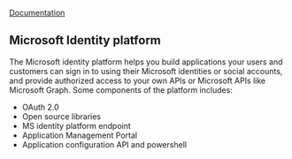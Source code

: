 [Documentation](https://learn.microsoft.com/en-us/training/paths/az-204-implement-authentication-authorization/)

## Microsoft Identity platform

The Microsoft identity platform helps you build applications your users and customers can sign in to using their Microsoft identities or social accounts, and provide authorized access to your own APIs or Microsoft APIs like Microsoft Graph. Some components of the platform includes:

- OAuth 2.0
- Open source libraries
- MS identity platform endpoint
- Application Management Portal
- Application configuration API and powershell